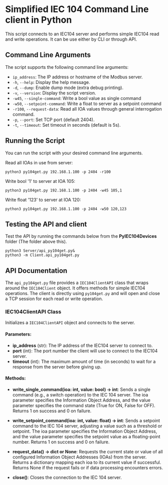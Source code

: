# Simplified IEC 104 Command Line client in Python

This script connects to an IEC104 server and performs simple IEC104 read and write operations. It can be use either by CLI or through API.

## Command Line Arguments

The script supports the following command line arguments:

- `ip_address`: The IP address or hostname of the Modbus server.
- `-h`, `--help`: Display the help message.
- `-d`, `--dump`: Enable dump mode (extra debug printing).
- `-v`, `--version`: Display the script version.
- `-w45`, `--single-command`: Write a bool value as single command
- `-w50`, `--setpoint-command`: Write a float to server as a setpoint command
- `-r100`, `--request-data`: Read all IOA values through general interrogation command.
- `-p`, `--port`: Set TCP port (default 2404).
- `-t`, `--timeout`: Set timeout in seconds (default is 5s).

## Running the Script

You can run the script with your desired command line arguments.

Read all IOAs in use from server:

```shell
python3 py104get.py 192.168.1.100 -p 2404 -r100
```

Write bool '1' to server at IOA 105:

```shell
python3 py104get.py 192.168.1.100 -p 2404 -w45 105,1
```

Write float '123' to server at IOA 120:

```shell
python3 py104get.py 192.168.1.100 -p 2404 -w50 120,123
```

## Testing the API and client

Test the API by running the commands below from the **PyIEC104Devices** folder (The folder above this).

```shell
python3 Server/api_py104get.py&
python3 -m Client.api_py104get.py
```

## API Documentation

The `api_py104get.py` file provides a `IEC104ClientAPI` class that wraps around the `IEC104Client` object. It offers methods for simple IEC104 operations. The client is directly using `py104get.py` and will open and close a TCP session for each read or write operation.

### IEC104ClientAPI Class

Initializes a `IEC104ClientAPI` object and connects to the server.

#### Parameters:
- **ip_address** (str): The IP address of the IEC104 server to connect to.
- **port** (int): The port number the client will use to connect to the IEC104 server.
- **timeout** (int): The maximum amount of time (in seconds) to wait for a response from the server before giving up.

#### Methods:

- **write_single_command(ioa: int, value: bool) -> int**:
Sends a single command (e.g., a switch operation) to the IEC 104 server. The ioa parameter specifies the Information Object Address, and the value parameter specifies the command state (True for ON, False for OFF). Returns 1 on success and 0 on failure.

- **write_setpoint_command(ioa: int, value: float) -> int**:
Sends a setpoint command to the IEC 104 server, adjusting a value such as a threshold or setpoint. The ioa parameter specifies the Information Object Address, and the value parameter specifies the setpoint value as a floating-point number. Returns 1 on success and 0 on failure.

- **request_data() -> dict or None**:
Requests the current state or value of all configured Information Object Addresses (IOAs) from the server. Returns a dictionary mapping each ioa to its current value if successful. Returns None if the request fails or if data processing encounters errors.

- **close()**:
Closes the connection to the IEC 104 server.